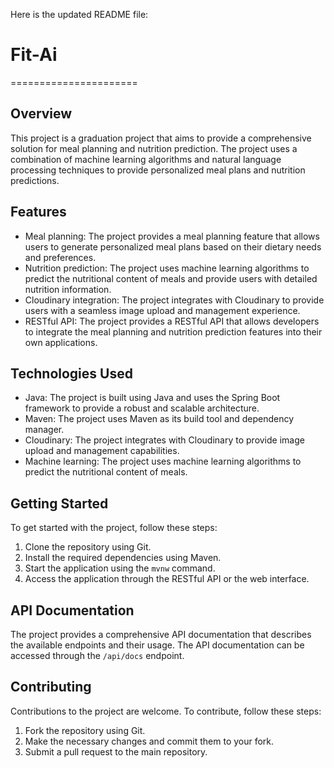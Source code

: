 

Here is the updated README file:


# Fit-Ai
======================

## Overview

This project is a graduation project that aims to provide a comprehensive solution for meal planning and nutrition prediction. The project uses a combination of machine learning algorithms and natural language processing techniques to provide personalized meal plans and nutrition predictions.

## Features

* Meal planning: The project provides a meal planning feature that allows users to generate personalized meal plans based on their dietary needs and preferences.
* Nutrition prediction: The project uses machine learning algorithms to predict the nutritional content of meals and provide users with detailed nutrition information.
* Cloudinary integration: The project integrates with Cloudinary to provide users with a seamless image upload and management experience.
* RESTful API: The project provides a RESTful API that allows developers to integrate the meal planning and nutrition prediction features into their own applications.

## Technologies Used

* Java: The project is built using Java and uses the Spring Boot framework to provide a robust and scalable architecture.
* Maven: The project uses Maven as its build tool and dependency manager.
* Cloudinary: The project integrates with Cloudinary to provide image upload and management capabilities.
* Machine learning: The project uses machine learning algorithms to predict the nutritional content of meals.

## Getting Started

To get started with the project, follow these steps:

1. Clone the repository using Git.
2. Install the required dependencies using Maven.
3. Start the application using the `mvnw` command.
4. Access the application through the RESTful API or the web interface.

## API Documentation

The project provides a comprehensive API documentation that describes the available endpoints and their usage. The API documentation can be accessed through the `/api/docs` endpoint.

## Contributing

Contributions to the project are welcome. To contribute, follow these steps:

1. Fork the repository using Git.
2. Make the necessary changes and commit them to your fork.
3. Submit a pull request to the main repository.
